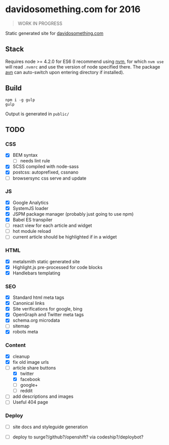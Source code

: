 # davidosomething.com for 2016

> WORK IN PROGRESS

Static generated site for [davidosomething.com](http://davidosomething.com)

## Stack

Requires node >= 4.2.0 for ES6 (I recommend using
[nvm](https://github.com/creationix/nvm), for which `nvm use` will
read `.nvmrc` and use the version of node specified there. The package
[avn](https://github.com/wbyoung/avn) can auto-switch upon entering directory if
installed).

## Build

```
npm i -g gulp
gulp
```

Output is generated in `public/`

## TODO

### CSS

- [x] BEM syntax
    - [ ] needs lint rule
- [x] SCSS compiled with node-sass
- [x] postcss: autoprefixed, cssnano
- [ ] browsersync css serve and update

### JS

- [x] Google Analytics
- [x] SystemJS loader
- [x] JSPM package manager (probably just going to use npm)
- [x] Babel ES transpiler
- [ ] react view for each article and widget
- [ ] hot module reload
- [ ] current article should be highlighted if in a widget

### HTML

- [x] metalsmith static generated site
- [x] Highlight.js pre-processed for code blocks
- [x] Handlebars templating

### SEO

- [x] Standard html meta tags
- [x] Canonical links
- [x] Site verifications for google, bing
- [x] OpenGraph and Twitter meta tags
- [x] schema.org microdata
- [ ] sitemap
- [x] robots meta

### Content

- [x] cleanup
- [x] fix old image urls
- [ ] article share buttons
    - [x] twitter
    - [x] facebook
    - [ ] google+
    - [ ] reddit
- [ ] add descriptions and images
- [ ] Useful 404 page

### Deploy

- [ ] site docs and styleguide generation
- [ ] deploy to surge?/github?/openshift? via codeship?/deploybot?

